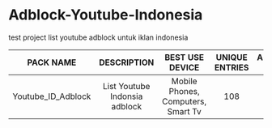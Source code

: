# Adblock-Youtube-Indonesia

test project list youtube adblock untuk iklan indonesia  

PACK NAME | DESCRIPTION | BEST USE DEVICE | UNIQUE ENTRIES | ADBLOCK FILTER |
|:---------:|:-------:|:---------:|:--------------:|:--------------:|
Youtube_ID_Adblock | List Youtube Indonsia adblock | Mobile Phones, Computers, Smart Tv | 108 | [FILTER](https://github.com/hafidh7/Adblock-Youtube-Indonesia/blob/main/Youtube_ID_Adblock.txt) |
